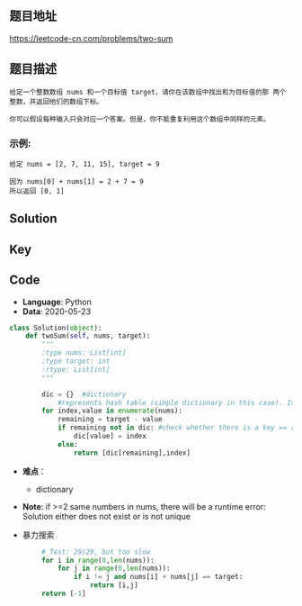 ## 题目地址
https://leetcode-cn.com/problems/two-sum

## 题目描述
```
给定一个整数数组 nums 和一个目标值 target，请你在该数组中找出和为目标值的那 两个 整数，并返回他们的数组下标。

你可以假设每种输入只会对应一个答案。但是，你不能重复利用这个数组中同样的元素。
```

### 示例:
```
给定 nums = [2, 7, 11, 15], target = 9

因为 nums[0] + nums[1] = 2 + 7 = 9
所以返回 [0, 1]
```

## Solution

## Key

## Code
- **Language**: Python
- **Data**: 2020-05-23
```python
class Solution(object):
    def twoSum(self, nums, target):
        """
        :type nums: List[int]
        :type target: int
        :rtype: List[int]
        """

        dic = {}  #dictionary
            #represents hash table (simple dictionary in this case). Its purpose is to store numbers mapped to their respective indices in the nums array which allows for direct lookup.
        for index,value in enumerate(nums):
            remaining = target - value
            if remaining not in dic: #check whether there is a key == remaining
                dic[value] = index
            else:
                return [dic[remaining],index]
```
- **难点**： 
    - dictionary

- **Note**: if >=2 same numbers in nums, there will be a runtime error: Solution either does not exist or is not unique
- 暴力搜索
  
``` python
        # Test: 29/29, but too slow
        for i in range(0,len(nums)):
            for j in range(0,len(nums)):
                if i != j and nums[i] + nums[j] == target:
                    return [i,j]
        return [-1]
```
